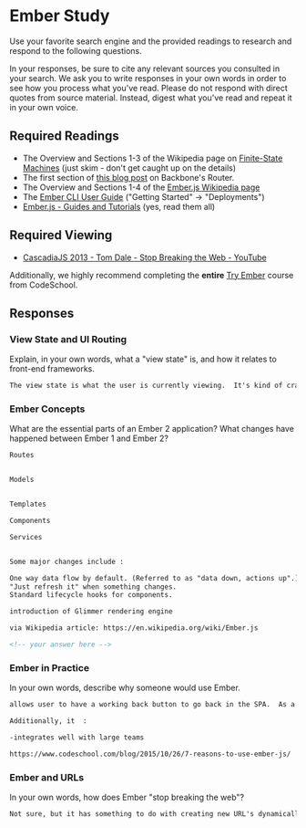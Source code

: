 # Ember Study

Use your favorite search engine and the provided readings to research and
respond to the following questions.

In your responses, be sure to cite any relevant sources you consulted in your
search. We ask you to write responses in your own words in order to see how you
process what you've read. Please do not respond with direct quotes from source
material. Instead, digest what you've read and repeat it in your own voice.

## Required Readings

-   The Overview and Sections 1-3 of the Wikipedia page on [Finite-State Machines](https://en.wikipedia.org/wiki/Finite-state_machine)
    (just skim - don't get caught up on the details)
-   The first section of [this blog post](http://pragmatic-backbone.com/routing-and-controllers) on
    Backbone's Router.
-   The Overview and Sections 1-4 of the [Ember.js Wikipedia page](https://en.wikipedia.org/wiki/Ember.js)
-   The [Ember CLI User Guide](http://ember-cli.com/user-guide/)
    ("Getting Started" -> "Deployments")
-   [Ember.js - Guides and Tutorials](https://guides.emberjs.com/v2.4.0/) (yes,
    read them all)

## Required Viewing

-   [CascadiaJS 2013 - Tom Dale - Stop Breaking the Web - YouTube](https://www.youtube.com/watch?v=BQ6at0addi4)

Additionally, we highly recommend completing the **entire** [Try
Ember](https://www.codeschool.com/courses/try-ember) course from CodeSchool.

## Responses

### View State and UI Routing

Explain, in your own words, what a "view state" is, and how it relates to
 front-end frameworks.

```md
The view state is what the user is currently viewing.  It's kind of crazy, but I believe that somehow, with ember we're going to be altering what our HTML is showing us without going to a new page or using jQuery to hide and show different elements.
```

### Ember Concepts

What are the essential parts of an Ember 2 application?
What changes have happened between Ember 1 and Ember 2?

```md
Routes


Models


Templates

Components

Services


Some major changes include :

One way data flow by default. (Referred to as "data down, actions up".)
"Just refresh it" when something changes.
Standard lifecycle hooks for components.

introduction of Glimmer rendering engine

via Wikipedia article: https://en.wikipedia.org/wiki/Ember.js

<!-- your answer here -->
```

### Ember in Practice

In your own words, describe why someone would use Ember.

```md
allows user to have a working back button to go back in the SPA.  As a common internet user, i love me my back button.

Additionally, it  :

-integrates well with large teams

https://www.codeschool.com/blog/2015/10/26/7-reasons-to-use-ember-js/

```

### Ember and URLs

In your own words, how does Ember "stop breaking the web"?

```md
Not sure, but it has something to do with creating new URL's dynamically in thew view state in ember verses going to new sub pages on the web. 

  ```
